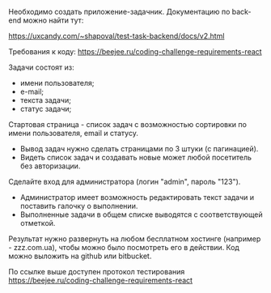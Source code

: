 Необходимо создать приложение-задачник. 
Документацию по back-end можно найти тут: 
 
https://uxcandy.com/~shapoval/test-task-backend/docs/v2.html 
 
Требования к коду: https://beejee.ru/coding-challenge-requirements-react 
 
Задачи состоят из: 
- имени пользователя; 
- е-mail; 
- текста задачи; 
- статус задачи; 
 
Стартовая страница - список задач с возможностью сортировки по имени пользователя, email и статусу.  
 - Вывод задач нужно сделать страницами по 3 штуки (с пагинацией).  
 - Видеть список задач и создавать новые может любой посетитель без авторизации. 
 
Сделайте вход для администратора (логин "admin", пароль "123").  
 - Администратор имеет возможность редактировать текст задачи и поставить галочку о выполнении.  
 - Выполненные задачи в общем списке выводятся с соответствующей отметкой.  
 
Результат нужно развернуть на любом бесплатном хостинге (например - zzz.com.ua), чтобы можно было посмотреть его в действии. Код можно выложить на github или bitbucket.  
 
По ссылке выше доступен протокол тестирования https://beejee.ru/coding-challenge-requirements-react 
